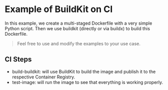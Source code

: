 # Example of BuildKit on CI
In this example, we create a multi-staged Dockerfile with a very simple Python script. Then we use buildkit (directly or via buildx) to build this Dockerfile.

> Feel free to use and modify the examples to your use case.

## CI Steps
- build-buildkit: will use BuildKit to build the image and publish it to the respective Container Registry.
- test-image: will run the image to see that everything is working properly.